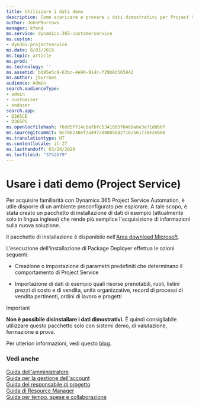```yaml
---
title: Utilizzare i dati demo
description: Come scaricare e provare i dati dimostrativi per Project Service Automation.
author: JohnPBurrows
manager: kfend
ms.service: dynamics-365-customerservice
ms.custom:
- dyn365-projectservice
ms.date: 8/03/2018
ms.topic: article
ms.prod: ''
ms.technology: ''
ms.assetid: b195e5c8-63bc-4e90-914c-f29b8d565942
ms.author: jburrows
audience: Admin
search.audienceType:
- admin
- customizer
- enduser
search.app:
- D365CE
- D365PS
ms.openlocfilehash: 76dd5ff14cbafbfc5341885f0469a6e3e71dd66f
ms.sourcegitcommit: 8c786230ef2a497280885b827162561776e2eb00
ms.translationtype: HT
ms.contentlocale: it-IT
ms.lasthandoff: 03/24/2020
ms.locfileid: "3752679"
---
```

# <a name="experiment-with-demo-data-project-service"></a>Usare i dati demo (Project Service)

Per acquisire familiarità con Dynamics 365 Project Service Automation, è utile disporre di un ambiente preconfigurato per esplorare. A tale scopo, è stata creato un pacchetto di installazione di dati di esempio (attualmente solo in lingua inglese) che rende più semplice l'acquisizione di informazioni sulla nuova soluzione. 

Il pacchetto di installazione è disponibile nell'[Area download Microsoft](https://go.microsoft.com/fwlink/?linkid=859966).  

L'esecuzione dell'installazione di Package Deployer effettua le azioni seguenti: 
  
-   Creazione o impostazione di parametri predefiniti che determinano il comportamento di Project Service  
  
-   Importazione di dati di esempio quali risorse prenotabili, ruoli, listini prezzi di costo e di vendita, unità organizzative, record di processi di vendita pertinenti, ordini di lavoro e progetti    
  
> [!IMPORTANT]
> **Non è possibile disinstallare i dati dimostrativi.** È quindi consigliabile utilizzare questo pacchetto solo con sistemi demo, di valutazione, formazione e prova.

Per ulteriori informazioni, vedi questo [blog](https://blogs.msdn.microsoft.com/crm/2017/10/24/microsoft-dynamics-365-for-field-service-and-project-service-automation-sample-data).





  
### <a name="see-also"></a>Vedi anche  
 [Guida dell'amministratore](../project-service/admin-guide.md)   
 [Guida per la gestione dell'account](../project-service/account-manager-guide.md)   
 [Guida del responsabile di progetto](../project-service/project-manager-guide.md)   
 [Guida di Resource Manager](../project-service/resource-manager-guide.md)   
 [Guida per tempo, spese e collaborazione](../project-service/time-expense-collaboration-guide.md)
